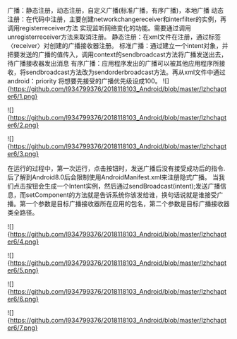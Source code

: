 广播：静态注册，动态注册，自定义广播(标准广播，有序广播)，本地广播
动态注册：在代码中注册，主要创建networkchangereceiver和interfilter的实例，再调用registerreceiver方法
         实现监听网络变化的功能。需要通过调用unregisterreceiver方法来取消注册。
静态注册：在xml文件在注册，通过标签〈receiver〉对创建的广播接收器注册。
标准广播：通过建立一个intent对象，并把要发送的广播的值传入，调用context的sendbroadcast方法将广播发送出去，待广播接收器发出消息
有序广播：应用程序发出的广播可以被其他应用程序所接收，将sendbroadcast方法改为sendorderbroadcast方法。再从xml文件中通过android：priority
        将想要先接受的广播优先级设成100。
 ![]{https://github.com/l934799376/2018118103_Android/blob/master/lzhchapter6/1.png}


 ![]{https://github.com/l934799376/2018118103_Android/blob/master/lzhchapter6/2.png}


 ![]{https://github.com/l934799376/2018118103_Android/blob/master/lzhchapter6/3.png}

在运行的过程中，第一次运行，点击按钮时，发送广播后没有接受成功后的指令.
后了解到Android8.0后会限制使用AndroidManifest.xml来注册隐式广播。
当我们点击按钮会生成一个Intent实例，然后通过sendBroadcast(intent);发送广播信息，而setComponent的方法就是告诉系统你该发给谁，换句话说就是谁接受广播。第一个参数是目标广播接收器所在应用的包名，第二个参数是目标广播接收器类全路径。

 ![]{https://github.com/l934799376/2018118103_Android/blob/master/lzhchapter6/4.png}

 ![]{https://github.com/l934799376/2018118103_Android/blob/master/lzhchapter6/5.png}

 ![]{https://github.com/l934799376/2018118103_Android/blob/master/lzhchapter6/6.png}

 ![]{https://github.com/l934799376/2018118103_Android/blob/master/lzhchapter6/7.png}
